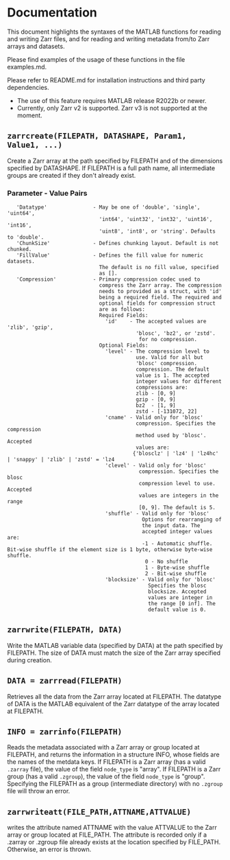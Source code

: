 # Documentation
This document highlights the syntaxes of the MATLAB functions for reading and writing Zarr files, and for reading and writing metadata from/to Zarr arrays and datasets.

Please find examples of the usage of these functions in the file examples.md.

Please refer to README.md for installation instructions and third party dependencies.
* The use of this feature requires MATLAB release R2022b or newer.
* Currently, only Zarr v2 is supported. Zarr v3 is not supported at the moment.

## `zarrcreate(FILEPATH, DATASHAPE, Param1, Value1, ...)`
Create a Zarr array at the path specified by FILEPATH and of the dimensions specified
by DATASHAPE. If FILEPATH is a full path name, all intermediate groups are created if 
they don't already exist.
   
###	Parameter - Value Pairs
       'Datatype'               - May be one of 'double', 'single', 'uint64',
                                  'int64', 'uint32', 'int32', 'uint16', 'int16',  
                                  'uint8', 'int8', or 'string'. Defaults to 'double'.
       'ChunkSize'              - Defines chunking layout. Default is not chunked.
       'FillValue'              - Defines the fill value for numeric datasets.
                                  The default is no fill value, specified
                                  as [].
       'Compression'            - Primary compression codec used to
                                  compress the Zarr array. The compression
                                  needs to provided as a struct, with 'id'
                                  being a required field. The required and
                                  optional fields for compression struct
                                  are as follows:
                                  Required Fields:
                                    'id'    - The accepted values are 'zlib', 'gzip', 
                                              'blosc', 'bz2', or 'zstd'. 
                                               for no compression.
                                  Optional Fields:
                                    'level' - The compression level to
                                              use. Valid for all but
                                              'blosc' compression.
                                              compression. The default
                                              value is 1. The accepted
                                              integer values for different
                                              compressions are:
                                              zlib - [0, 9]
                                              gzip - [0, 9]
                                              bz2  - [1, 9]
                                              zstd - [-131072, 22]
                                    'cname' - Valid only for 'blosc'
                                              compression. Specifies the compression
                                              method used by 'blosc'. Accepted
                                              values are: 
                                             {'blosclz' | 'lz4' | 'lz4hc' | 'snappy' | 'zlib' | 'zstd' = 'lz4
                                    'clevel' - Valid only for 'blosc'
                                               compression. Specifies the blosc
                                               compression level to use. Accepted
                                               values are integers in the range 
                                               [0, 9]. The default is 5.
                                    'shuffle' - Valid only for 'blosc'
                                                Options for rearranging of
                                                the input data. The
                                                accepted integer values are:
                                                -1 - Automatic shuffle. Bit-wise shuffle if the element size is 1 byte, otherwise byte-wise shuffle.
                                                 0 - No shuffle
                                                 1 - Byte-wise shuffle
                                                 2 - Bit-wise shuffle
                                    'blocksize' - Valid only for 'blosc'
                                                  Specifies the blosc
                                                  blocksize. Accepted
                                                  values are integer in
                                                  the range [0 inf]. The
                                                  default value is 0.
												  
			
## `zarrwrite(FILEPATH, DATA)`
Write the MATLAB variable data (specified by DATA) at the path specified by FILEPATH.
The size of DATA must match the size of the Zarr array specified during creation.

## `DATA = zarrread(FILEPATH)`
Retrieves all the data from the Zarr array located at FILEPATH.
The datatype of DATA is the MATLAB equivalent of the Zarr datatype of the array
located at FILEPATH.

## `INFO = zarrinfo(FILEPATH)`
Reads the metadata associated with a Zarr array or group located at FILEPATH, and returns the information in a structure INFO, whose fields are the names of the metdata keys. 
If FILEPATH is a Zarr array (has a valid `.zarray` file), the value of the field `node_type` is "array". If FILEPATH is a Zarr group (has a valid `.zgroup`), the value of the field `node_type` is "group".
Specifying the FILEPATH as a group (intermediate directory) with no `.zgroup` file will throw an error.

## `zarrwriteatt(FILE_PATH,ATTNAME,ATTVALUE)`
writes the attribute named ATTNAME with the value ATTVALUE to the Zarr array or group located at FILE_PATH. 
The attribute is recorded only if a .zarray or .zgroup file already exists at the location specified by FILE_PATH.
Otherwise, an error is thrown.